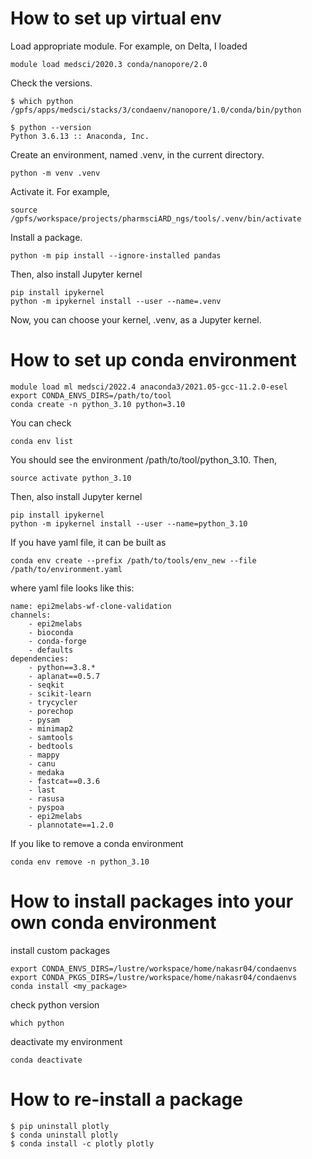 # How to set up virtual env
Load appropriate module. For example, on Delta, I loaded
```
module load medsci/2020.3 conda/nanopore/2.0
```
Check the versions.
```
$ which python
/gpfs/apps/medsci/stacks/3/condaenv/nanopore/1.0/conda/bin/python

$ python --version
Python 3.6.13 :: Anaconda, Inc.
```
Create an environment, named .venv, in the current directory.
```
python -m venv .venv
```

Activate it. For example,
```
source /gpfs/workspace/projects/pharmsciARD_ngs/tools/.venv/bin/activate
```

Install a package.
```
python -m pip install --ignore-installed pandas
```

Then, also install Jupyter kernel
```
pip install ipykernel
python -m ipykernel install --user --name=.venv
```
Now, you can choose your kernel, .venv, as a Jupyter kernel.


# How to set up conda environment

```
module load ml medsci/2022.4 anaconda3/2021.05-gcc-11.2.0-esel
export CONDA_ENVS_DIRS=/path/to/tool
conda create -n python_3.10 python=3.10
```
You can check
```
conda env list
```
You should see the environment /path/to/tool/python_3.10. Then,
```
source activate python_3.10
```

Then, also install Jupyter kernel
```
pip install ipykernel
python -m ipykernel install --user --name=python_3.10
```

If you have yaml file, it can be built as
```
conda env create --prefix /path/to/tools/env_new --file /path/to/environment.yaml
```
where yaml file looks like this:
```
name: epi2melabs-wf-clone-validation
channels:
    - epi2melabs
    - bioconda
    - conda-forge
    - defaults
dependencies:
    - python==3.8.*
    - aplanat==0.5.7
    - seqkit
    - scikit-learn
    - trycycler
    - porechop
    - pysam
    - minimap2
    - samtools
    - bedtools
    - mappy
    - canu
    - medaka
    - fastcat==0.3.6
    - last
    - rasusa
    - pyspoa
    - epi2melabs
    - plannotate==1.2.0
```

If you like to remove a conda environment
```
conda env remove -n python_3.10
```


# How to install packages into your own conda environment

install custom packages
```
export CONDA_ENVS_DIRS=/lustre/workspace/home/nakasr04/condaenvs
export CONDA_PKGS_DIRS=/lustre/workspace/home/nakasr04/condaenvs
conda install <my_package>
```
check python version
```
which python
```
deactivate my environment
```
conda deactivate
```


# How to re-install a package
```
$ pip uninstall plotly
$ conda uninstall plotly
$ conda install -c plotly plotly
```
